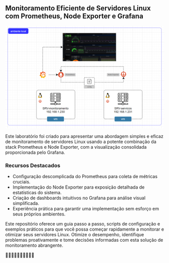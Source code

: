 ## Monitoramento Eficiente de Servidores Linux com Prometheus, Node Exporter e Grafana

<img src="/img/diagrama.png">

Este laboratório foi criado para apresentar uma abordagem simples e eficaz de monitoramento de servidores Linux usando a potente combinação da stack Prometheus e Node Exporter, com a visualização consolidada proporcionada pelo Grafana.

### Recursos Destacados
- Configuração descomplicada do Prometheus para coleta de métricas cruciais.
- Implementação do Node Exporter para exposição detalhada de estatísticas do sistema.
- Criação de dashboards intuitivos no Grafana para análise visual simplificada.
- Experiência prática para garantir uma implementação sem esforço em seus próprios ambientes.

Este repositório oferece um guia passo a passo, scripts de configuração e exemplos práticos para que você possa começar rapidamente a monitorar e otimizar seus servidores Linux. Otimize o desempenho, identifique problemas proativamente e tome decisões informadas com esta solução de monitoramento abrangente.

 🚀🚀🚀🚀🚀🚀🚀🚀🚀🚀
